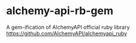 alchemy-api-rb-gem
==================

A gem-ification of AlchemyAPI official ruby library https://github.com/AlchemyAPI/alchemyapi_ruby
